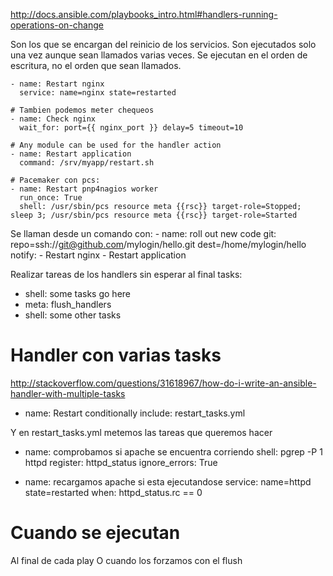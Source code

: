 http://docs.ansible.com/playbooks_intro.html#handlers-running-operations-on-change

Son los que se encargan del reinicio de los servicios.
Son ejecutados solo una vez aunque sean llamados varias veces.
Se ejecutan en el orden de escritura, no el orden que sean llamados.

    - name: Restart nginx
      service: name=nginx state=restarted

    # Tambien podemos meter chequeos
    - name: Check nginx
      wait_for: port={{ nginx_port }} delay=5 timeout=10

    # Any module can be used for the handler action
    - name: Restart application
      command: /srv/myapp/restart.sh

    # Pacemaker con pcs:
    - name: Restart pnp4nagios worker
      run_once: True
      shell: /usr/sbin/pcs resource meta {{rsc}} target-role=Stopped; sleep 3; /usr/sbin/pcs resource meta {{rsc}} target-role=Started



Se llaman desde un comando con:
    - name: roll out new code
      git: repo=ssh://git@github.com/mylogin/hello.git dest=/home/mylogin/hello
      notify:
        - Restart nginx
        - Restart application

Realizar tareas de los handlers sin esperar al final
tasks:
   - shell: some tasks go here
   - meta: flush_handlers
   - shell: some other tasks



# Handler con varias tasks
http://stackoverflow.com/questions/31618967/how-do-i-write-an-ansible-handler-with-multiple-tasks

- name: Restart conditionally
  include: restart_tasks.yml

Y en restart_tasks.yml metemos las tareas que queremos hacer


- name: comprobamos si apache se encuentra corriendo
  shell: pgrep -P 1 httpd
  register: httpd_status
  ignore_errors: True

- name: recargamos apache si esta ejecutandose
  service: name=httpd state=restarted
  when: httpd_status.rc == 0



# Cuando se ejecutan
Al final de cada play
O cuando los forzamos con el flush

